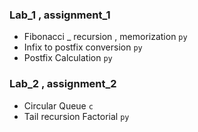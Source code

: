 ### Lab_1 , assignment_1
- Fibonacci _ recursion , memorization  `py`
- Infix to postfix conversion  `py`
- Postfix Calculation  `py` 

### Lab_2 , assignment_2
- Circular Queue `c`
- Tail recursion Factorial `py`